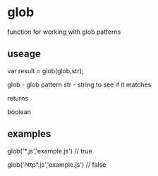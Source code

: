 
# glob

function for working with glob patterns

## useage

var result    =  glob(glob,str);

glob - glob pattern
str - string to see if it matches


returns 

boolean


## examples

glob('*.js','example.js')        //  true

glob('http*.js','example.js')    //  false


